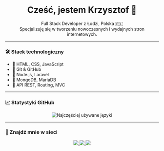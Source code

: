 <h1 align="center">Cześć, jestem Krzysztof 👋</h1>
<p align="center">
  Full Stack Developer z Łodzi, Polska 🇵🇱 <br>
  Specjalizuję się w tworzeniu nowoczesnych i wydajnych stron internetowych.
</p>

---

### 🛠️ Stack technologiczny
- 🔹 HTML, CSS, JavaScript
- 🔹 Git & GitHub
- 🔹 Node.js, Laravel
- 🔹 MongoDB, MariaDB
- 🔹 API REST, Routing, MVC

---

### 📈 Statystyki GitHub

<p align="center">
  <img src="https://github-readme-stats.vercel.app/api/top-langs/?username=Cris281172&layout=compact&langs_count=8&theme=github_dark" alt="Najczęściej używane języki" />
</p>

---

### 🔗 Znajdź mnie w sieci

<p align="center">
  <a href="https://www.linkedin.com/in/krzysztof-juczynski" target="_blank">
    <img src="https://img.shields.io/badge/LinkedIn-Krzysztof%20Juczyński-blue?logo=linkedin&style=for-the-badge" />
  </a>
  <a href="mailto:twoj@email.pl">
    <img src="https://img.shields.io/badge/E--mail-Napisz%20do%20mnie-green?style=for-the-badge&logo=gmail" />
  </a>
  <a href="https://twojastrona.pl" target="_blank">
    <img src="https://img.shields.io/badge/Portfolio-Strona%20internetowa-critical?style=for-the-badge&logo=firefox" />
  </a>
</p>



